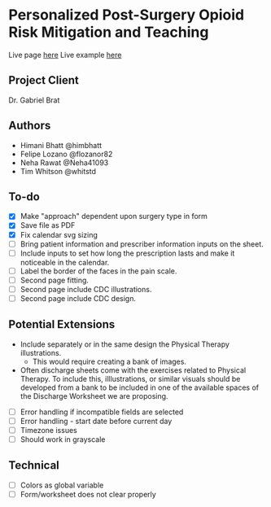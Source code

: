 # Personalized Post-Surgery Opioid Risk Mitigation and Teaching

Live page [here](http://whitstd.github.io/opioid-worksheet)
Live example [here]()

## Project Client

Dr. Gabriel Brat

## Authors

- Himani Bhatt  @himbhatt
- Felipe Lozano @flozanor82
- Neha Rawat @Neha41093
- Tim Whitson @whitstd

## To-do

- [X] Make "approach" dependent upon surgery type in form
- [X] Save file as PDF
- [X] Fix calendar svg sizing
- [ ] Bring patient information and prescriber information inputs on the sheet.
- [ ] Include inputs to set how long the prescription lasts and make it noticeable in the calendar.
- [ ] Label the border of the faces in the pain scale.
- [ ] Second page fitting.
- [ ] Second page include CDC illustrations.
- [ ] Second page include CDC design.

## Potential Extensions
- Include separately or in the same design the Physical Therapy illustrations.
    - This would require creating a bank of images.
- Often discharge sheets come with the exercises related to Physical Therapy. To include this, illlustrations, or similar visuals should be developed from a bank to be included in one of the available spaces of the Discharge Worksheet we are proposing. 
- [ ] Error handling if incompatible fields are selected
- [ ] Error handling - start date before current day
- [ ] Timezone issues
- [ ] Should work in grayscale

## Technical

- [ ] Colors as global variable
- [ ] Form/worksheet does not clear properly
